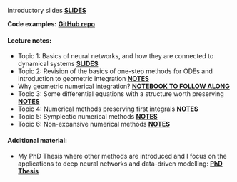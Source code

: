 Introductory slides [**SLIDES**](https://docs.google.com/presentation/d/1MZfbEtq8GmEjDnp64cMnYh8c_Jet_9PPRvgwBLBW9RM/edit?usp=sharing)

**Code examples:** [**GitHub repo**](https://github.com/davidemurari/univrGeometricIntegration)

#### Lecture notes:

- Topic 1: Basics of neural networks, and how they are connected to dynamical systems [**SLIDES**](/notesunivr2024/slidesBackground.pdf)
- Topic 2: Revision of the basics of one-step methods for ODEs and introduction to geometric integration [**NOTES**](/notesunivr2024/revision.pdf)
- Why geometric numerical integration? [**NOTEBOOK TO FOLLOW ALONG**](https://github.com/davidemurari/univrGeometricIntegration/blob/main/whyGeometricIntegration.ipynb)
- Topic 3: Some differential equations with a structure worth preserving [**NOTES**](/notesunivr2024/structure.pdf)
- Topic 4: Numerical methods preserving first integrals [**NOTES**](firstIntegrals.pdf)
- Topic 5: Symplectic numerical methods [**NOTES**](symplectic.pdf)
- Topic 6: Non-expansive numerical methods [**NOTES**](contractive.pdf)


#### Additional material:
- My PhD Thesis where other methods are introduced and I focus on the applications to deep neural networks and data-driven modelling: [**PhD Thesis**](/phd_thesis.pdf)